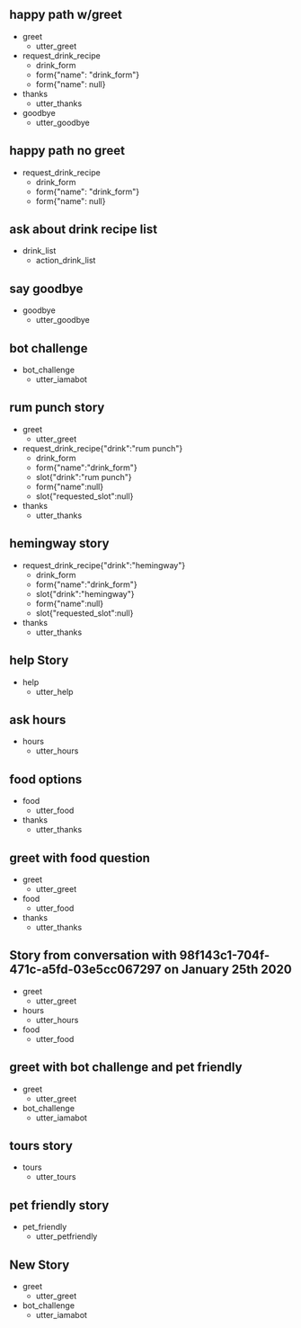 ## happy path w/greet
* greet
    - utter_greet
* request_drink_recipe
    - drink_form
    - form{"name": "drink_form"}
    - form{"name": null}
* thanks
    - utter_thanks
* goodbye
    - utter_goodbye

## happy path no greet
* request_drink_recipe
    - drink_form
    - form{"name": "drink_form"}
    - form{"name": null}

## ask about drink recipe list
* drink_list
    - action_drink_list

## say goodbye
* goodbye
  - utter_goodbye

## bot challenge
* bot_challenge
  - utter_iamabot

## rum punch story
* greet
    - utter_greet
* request_drink_recipe{"drink":"rum punch"}
    - drink_form
    - form{"name":"drink_form"}
    - slot{"drink":"rum punch"}
    - form{"name":null}
    - slot{"requested_slot":null}
* thanks
    - utter_thanks

## hemingway story
* request_drink_recipe{"drink":"hemingway"}
    - drink_form
    - form{"name":"drink_form"}
    - slot{"drink":"hemingway"}
    - form{"name":null}
    - slot{"requested_slot":null}
* thanks
    - utter_thanks

## help Story
* help
    - utter_help

## ask hours
* hours
    - utter_hours

## food options
* food
    - utter_food
* thanks
    - utter_thanks

## greet with food question
* greet
    - utter_greet
* food
    - utter_food
* thanks
    - utter_thanks

## Story from conversation with 98f143c1-704f-471c-a5fd-03e5cc067297 on January 25th 2020
* greet
    - utter_greet
* hours
    - utter_hours
* food
    - utter_food

## greet with bot challenge and pet friendly
* greet
    - utter_greet
* bot_challenge
    - utter_iamabot

## tours story
* tours
    - utter_tours

## pet friendly story
* pet_friendly
    - utter_petfriendly

## New Story

* greet
    - utter_greet
* bot_challenge
    - utter_iamabot
